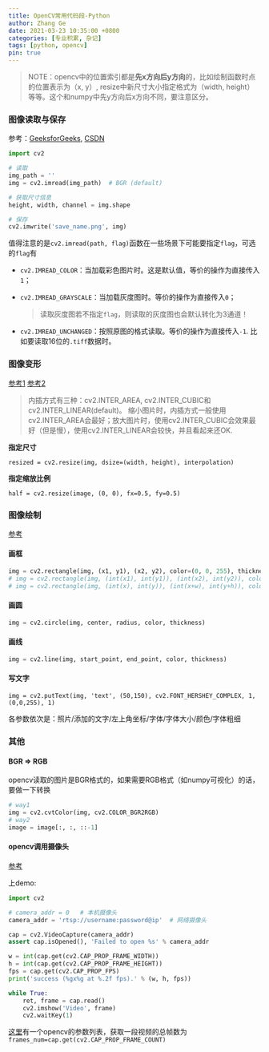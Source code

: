 ```yaml
---
title: OpenCV常用代码段-Python
author: Zhang Ge
date: 2021-03-23 10:35:00 +0800
categories: [专业积累, 杂记]
tags: [python, opencv]
pin: true
---
```




> NOTE：opencv中的位置索引都是**先x方向后y方向**的，比如绘制函数时点的位置表示为（x, y）, resize中新尺寸大小指定格式为（width, height）等等。这个和numpy中先y方向后x方向不同，要注意区分。

### 图像读取与保存

参考：[GeeksforGeeks](https://www.geeksforgeeks.org/python-opencv-cv2-imread-method/), [CSDN](https://blog.csdn.net/weixin_43155243/article/details/100577772)

```python
import cv2

# 读取
img_path = ''
img = cv2.imread(img_path)  # BGR (default)

# 获取尺寸信息
height, width, channel = img.shape

# 保存
cv2.imwrite('save_name.png', img)
```

值得注意的是`cv2.imread(path, flag)`函数在一些场景下可能要指定`flag`，可选的`flag`有

- `cv2.IMREAD_COLOR`：当加载彩色图片时。这是默认值，等价的操作为直接传入`1`；

- `cv2.IMREAD_GRAYSCALE`：当加载灰度图时。等价的操作为直接传入`0`；

  > 读取灰度图若不指定`flag`，则读取的灰度图也会默认转化为3通道！

- `cv2.IMREAD_UNCHANGED`：按照原图的格式读取。等价的操作为直接传入`-1`. 比如要读取16位的`.tiff`数据时。

### 图像变形

[参考1](https://docs.opencv.org/master/da/d54/group__imgproc__transform.html#ga47a974309e9102f5f08231edc7e7529d) [参考2](https://www.geeksforgeeks.org/image-resizing-using-opencv-python/)

> 内插方式有三种：cv2.INTER_AREA, cv2.INTER_CUBIC和cv2.INTER_LINEAR(default)。 缩小图片时，内插方式一般使用cv2.INTER_AREA会最好；放大图片时，使用cv2.INTER_CUBIC会效果最好（但是慢），使用cv2.INTER_LINEAR会较快，并且看起来还OK.

**指定尺寸**

```
resized = cv2.resize(img, dsize=(width, height), interpolation)
```

**指定缩放比例**

```
half = cv2.resize(image, (0, 0), fx=0.5, fy=0.5)
```

### 图像绘制

[参考](https://blog.csdn.net/sinat_41104353/article/details/85171185)

#### 画框

```python
img = cv2.rectangle(img, (x1, y1), (x2, y2), color=(0, 0, 255), thickness=2)
# img = cv2.rectangle(img, (int(x1), int(y1)), (int(x2), int(y2)), color=(0, 0, 255), thickness=2)
# img = cv2.rectangle(img, (int(x), int(y)), (int(x+w), int(y+h)), color=(0, 0, 255), thickness=2)
```

#### 画圆

```python
img = cv2.circle(img, center, radius, color, thickness)
```

#### 画线

```python
img = cv2.line(img, start_point, end_point, color, thickness)
```

#### 写文字

```
img = cv2.putText(img, 'text', (50,150), cv2.FONT_HERSHEY_COMPLEX, 1, (0,0,255), 1)
```

各参数依次是：照片/添加的文字/左上角坐标/字体/字体大小/颜色/字体粗细



### 其他

#### BGR => RGB 

opencv读取的图片是BGR格式的，如果需要RGB格式（如numpy可视化）的话，要做一下转换

```python
# way1
img = cv2.cvtColor(img, cv2.COLOR_BGR2RGB)
# way2
image = image[:, :, ::-1]
```

#### opencv调用摄像头
[参考](https://blog.csdn.net/SilverBullet1997/article/details/103256854)

上demo:

```python
import cv2

# camera_addr = 0   # 本机摄像头
camera_addr = 'rtsp://username:password@ip'  # 网络摄像头

cap = cv2.VideoCapture(camera_addr)
assert cap.isOpened(), 'Failed to open %s' % camera_addr

w = int(cap.get(cv2.CAP_PROP_FRAME_WIDTH))
h = int(cap.get(cv2.CAP_PROP_FRAME_HEIGHT))
fps = cap.get(cv2.CAP_PROP_FPS)
print('success (%gx%g at %.2f fps).' % (w, h, fps))

while True:
    ret, frame = cap.read()
    cv2.imshow('Video', frame)
    cv2.waitKey(1)
```

[这里](https://blog.csdn.net/qhd1994/article/details/80238707)有一个opencv的参数列表，获取一段视频的总帧数为`frames_num=cap.get(cv2.CAP_PROP_FRAME_COUNT)`
